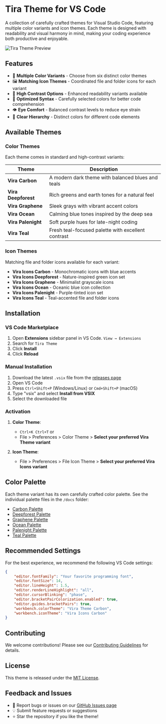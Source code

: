 # Tira Theme for VS Code

A collection of carefully crafted themes for Visual Studio Code, featuring multiple color variants and icon themes. Each theme is designed with readability and visual harmony in mind, making your coding experience both productive and enjoyable.

![Tira Theme Preview](assets/preview.png)

## Features

- 🎨 **Multiple Color Variants** - Choose from six distinct color themes
- 🖼️ **Matching Icon Themes** - Coordinated file and folder icons for each variant
- 🔬 **High Contrast Options** - Enhanced readability variants available
- 📝 **Optimized Syntax** - Carefully selected colors for better code comprehension
- 👁️ **Eye Comfort** - Balanced contrast levels to reduce eye strain
- 🎯 **Clear Hierarchy** - Distinct colors for different code elements

## Available Themes

### Color Themes

Each theme comes in standard and high-contrast variants:

| Theme | Description |
|-------|-------------|
| **Vira Carbon** | A modern dark theme with balanced blues and teals |
| **Vira Deepforest** | Rich greens and earth tones for a natural feel |
| **Vira Graphene** | Sleek grays with vibrant accent colors |
| **Vira Ocean** | Calming blue tones inspired by the deep sea |
| **Vira Palenight** | Soft purple hues for late-night coding |
| **Vira Teal** | Fresh teal-focused palette with excellent contrast |

### Icon Themes

Matching file and folder icons available for each variant:

- **Vira Icons Carbon** - Monochromatic icons with blue accents
- **Vira Icons Deepforest** - Nature-inspired green icon set
- **Vira Icons Graphene** - Minimalist grayscale icons
- **Vira Icons Ocean** - Oceanic blue icon collection
- **Vira Icons Palenight** - Purple-tinted icon set
- **Vira Icons Teal** - Teal-accented file and folder icons

## Installation

### VS Code Marketplace

1. Open **Extensions** sidebar panel in VS Code. `View → Extensions`
2. Search for `Tira Theme`
3. Click **Install**
4. Click **Reload**

### Manual Installation

1. Download the latest `.vsix` file from the [releases page](https://github.com/exorsctum/tira-theme/releases)
2. Open VS Code
3. Press `Ctrl+Shift+P` (Windows/Linux) or `Cmd+Shift+P` (macOS)
4. Type "vsix" and select **Install from VSIX**
5. Select the downloaded file

### Activation

1. **Color Theme**: 
   - `Ctrl+K Ctrl+T` or
   - File > Preferences > Color Theme > **Select your preferred Vira Theme variant**

2. **Icon Theme**:
   - File > Preferences > File Icon Theme > **Select your preferred Vira Icons variant**

## Color Palette

Each theme variant has its own carefully crafted color palette. See the individual palette files in the `/docs` folder:
- [Carbon Palette](docs/carbon-palette.md)
- [Deepforest Palette](docs/deepforest-palette.md)
- [Graphene Palette](docs/graphene-palette.md)
- [Ocean Palette](docs/ocean-palette.md)
- [Palenight Palette](docs/palenight-palette.md)
- [Teal Palette](docs/teal-palette.md)

## Recommended Settings

For the best experience, we recommend the following VS Code settings:

```json
{
    "editor.fontFamily": "Your favorite programming font",
    "editor.fontSize": 14,
    "editor.lineHeight": 1.5,
    "editor.renderLineHighlight": "all",
    "editor.cursorBlinking": "phase",
    "editor.bracketPairColorization.enabled": true,
    "editor.guides.bracketPairs": true,
    "workbench.colorTheme": "Vira Theme Carbon",
    "workbench.iconTheme": "Vira Icons Carbon"
}
```

## Contributing

We welcome contributions! Please see our [Contributing Guidelines](CONTRIBUTING.md) for details.

## License

This theme is released under the [MIT License](LICENSE).

## Feedback and Issues

- 🐛 Report bugs or issues on our [GitHub Issues page](https://github.com/exorsctum/tira-theme/issues)
- 💡 Submit feature requests or suggestions
- ⭐ Star the repository if you like the theme!
